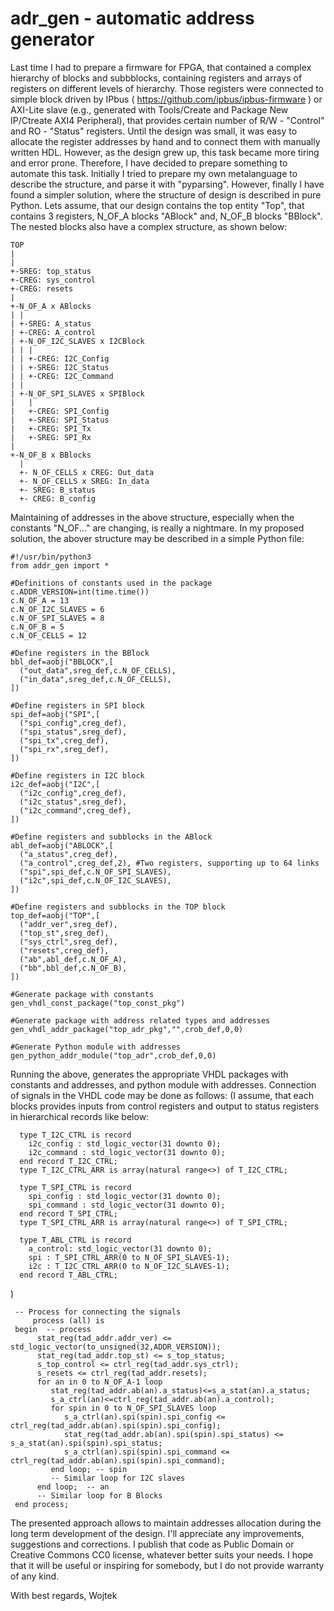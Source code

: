 # adr_gen - automatic address generator #
Last time I had to prepare a firmware for FPGA, that contained a complex hierarchy of blocks and subbblocks, containing registers and arrays of registers on different levels of hierarchy. Those registers were connected to simple block driven by IPbus ( https://github.com/ipbus/ipbus-firmware ) or AXI-Lite slave (e.g., generated with Tools/Create and Package New IP/Ctreate AXI4 Peripheral), that provides certain number of R/W - "Control" and RO - "Status" registers.
Until the design was small, it was easy to allocate the register addresses by hand and to connect them with manually written HDL.
However, as the design grew up, this task became more tiring and error prone.
Therefore, I have decided to prepare something to automate this task. Initially I tried to prepare my own metalanguage to describe the structure, and parse it with "pyparsing".
However, finally I have found a simpler solution, where the structure of design is described in pure Python.
Lets assume, that our design contains the top entity "Top", that contains 3 registers, N_OF_A blocks "ABlock" and, N_OF_B blocks "BBlock".
The nested blocks also have a complex structure, as shown below:

	TOP
	|
	|
	+-SREG: top_status
	+-CREG: sys_control
	+-CREG: resets
	|
	+-N_OF_A x ABlocks
	| |
	| +-SREG: A_status
	| +-CREG: A_control
	| +-N_OF_I2C_SLAVES x I2CBlock
	| | |
	| | +-CREG: I2C_Config
	| | +-SREG: I2C_Status
	| | +-CREG: I2C_Command
	| |
	| +-N_OF_SPI_SLAVES x SPIBlock
	|   |
	|   +-CREG: SPI_Config
	|   +-SREG: SPI_Status
	|   +-CREG: SPI_Tx
	|   +-SREG: SPI_Rx
	|
	+-N_OF_B x BBlocks
	  |
	  +- N_OF_CELLS x CREG: Out_data
	  +- N_OF_CELLS x SREG: In_data
	  +- SREG: B_status
	  +- CREG: B_config

Maintaining of addresses in the above structure, especially when the constants "N_OF..." are changing, is really a nightmare.
In my proposed solution, the abover structure may be described in a simple Python file:

	#!/usr/bin/python3
	from addr_gen import *

	#Definitions of constants used in the package
	c.ADDR_VERSION=int(time.time())
	c.N_OF_A = 13
	c.N_OF_I2C_SLAVES = 6
	c.N_OF_SPI_SLAVES = 8
	c.N_OF_B = 5
	c.N_OF_CELLS = 12

	#Define registers in the BBlock
	bbl_def=aobj("BBLOCK",[
	  ("out_data",sreg_def,c.N_OF_CELLS),
	  ("in_data",sreg_def,c.N_OF_CELLS),
	])

	#Define registers in SPI block
	spi_def=aobj("SPI",[
	  ("spi_config",creg_def),
	  ("spi_status",sreg_def),
	  ("spi_tx",creg_def),
	  ("spi_rx",sreg_def),
	])

	#Define registers in I2C block
	i2c_def=aobj("I2C",[
	  ("i2c_config",creg_def),
	  ("i2c_status",sreg_def),
	  ("i2c_command",creg_def),
	])

	#Define registers and subblocks in the ABlock
	abl_def=aobj("ABLOCK",[
	  ("a_status",creg_def),
	  ("a_control",creg_def,2), #Two registers, supporting up to 64 links
	  ("spi",spi_def,c.N_OF_SPI_SLAVES),
	  ("i2c",spi_def,c.N_OF_I2C_SLAVES),
	])

	#Define registers and subblocks in the TOP block
	top_def=aobj("TOP",[
	  ("addr_ver",sreg_def),
	  ("top_st",sreg_def),
	  ("sys_ctrl",sreg_def),
	  ("resets",creg_def),
	  ("ab",abl_def,c.N_OF_A),
	  ("bb",bbl_def,c.N_OF_B),
	])

	#Generate package with constants
	gen_vhdl_const_package("top_const_pkg")

	#Generate package with address related types and addresses
	gen_vhdl_addr_package("top_adr_pkg","",crob_def,0,0)

	#Generate Python module with addresses
	gen_python_addr_module("top_adr",crob_def,0,0)

Running the above, generates the appropriate VHDL packages with constants and addresses, and python module with addresses.
Connection of signals in the VHDL code may be done as follows:
(I assume, that each blocks provides inputs from control registers and output to status registers in hierarchical records like below:

	  type T_I2C_CTRL is record
	    i2c_config : std_logic_vector(31 downto 0);
	    i2c_command : std_logic_vector(31 downto 0);
	  end record T_I2C_CTRL;
	  type T_I2C_CTRL_ARR is array(natural range<>) of T_I2C_CTRL;
	  
	  type T_SPI_CTRL is record
	    spi_config : std_logic_vector(31 downto 0);
	    spi_command : std_logic_vector(31 downto 0);
	  end record T_SPI_CTRL;
	  type T_SPI_CTRL_ARR is array(natural range<>) of T_SPI_CTRL;
	  
	  type T_ABL_CTRL is record
	    a_control: std_logic_vector(31 downto 0);
	    spi : T_SPI_CTRL_ARR(0 to N_OF_SPI_SLAVES-1);
	    i2c : T_I2C_CTRL_ARR(0 to N_OF_I2C_SLAVES-1);
	  end record T_ABL_CTRL;

)

	 -- Process for connecting the signals
    	 process (all) is
	 begin  -- process
	      stat_reg(tad_addr.addr_ver) <= std_logic_vector(to_unsigned(32,ADDR_VERSION));
	      stat_reg(tad_addr.top_st) <= s_top_status;
	      s_top_control <= ctrl_reg(tad_addr.sys_ctrl);
	      s_resets <= ctrl_reg(tad_addr.resets);
	      for an in 0 to N_OF_A-1 loop
	         stat_reg(tad_addr.ab(an).a_status)<=s_a_stat(an).a_status;
	         s_a_ctrl(an)<=ctrl_reg(tad_addr.ab(an).a_control);
	         for spin in 0 to N_OF_SPI_SLAVES loop
	            s_a_ctrl(an).spi(spin).spi_config <= ctrl_reg(tad_addr.ab(an).spi(spin).spi_config);
	            stat_reg(tad_addr.ab(an).spi(spin).spi_status) <= s_a_stat(an).spi(spin).spi_status;
	            s_a_ctrl(an).spi(spin).spi_command <= ctrl_reg(tad_addr.ab(an).spi(spin).spi_command);
	         end loop; -- spin
	         -- Similar loop for I2C slaves
	      end loop;  -- an
	      -- Similar loop for B Blocks
	 end process;

The presented approach allows to maintain addresses allocation during the long term development of the design.
I'll appreciate any improvements, suggestions and corrections.
I publish that code as Public Domain or Creative Commons CC0 license, whatever better suits your needs.
I hope that it will be useful or inspiring for somebody, but I do not provide warranty of any kind.

With best regards,
Wojtek

